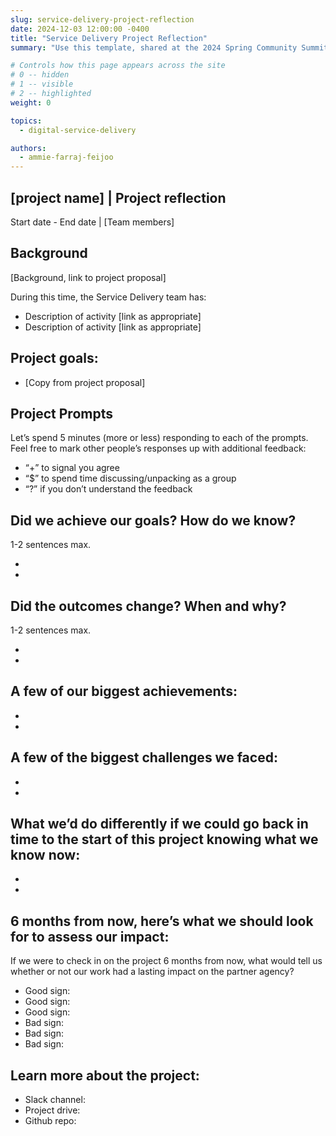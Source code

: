 ```yaml
---
slug: service-delivery-project-reflection
date: 2024-12-03 12:00:00 -0400
title: "Service Delivery Project Reflection"
summary: "Use this template, shared at the 2024 Spring Community Summit, to improve your own service delivery."

# Controls how this page appears across the site
# 0 -- hidden
# 1 -- visible
# 2 -- highlighted
weight: 0

topics:
  - digital-service-delivery

authors:
  - ammie-farraj-feijoo
---
```


## [project name] | Project reflection


Start date - End date | [Team members]

## Background
[Background, link to project proposal]

During this time, the Service Delivery team has:
- Description of activity [link as appropriate]
- Description of activity [link as appropriate]

## Project goals:
- [Copy from project proposal]

## Project Prompts
Let’s spend 5 minutes (more or less) responding to each of the prompts. Feel free to mark other people’s responses up with additional feedback:

- “+” to signal you agree
- “$” to spend time discussing/unpacking as a group
- “?” if you don’t understand the feedback

## Did we achieve our goals? How do we know?
1-2 sentences max.

-
-

## Did the outcomes change? When and why?
1-2 sentences max.

-
-

## A few of our biggest achievements:

-
-

## A few of the biggest challenges we faced:
-
-

## What we’d do differently if we could go back in time to the start of this project knowing what we know now:

-
-

## 6 months from now, here’s what we should look for to assess our impact:
If we were to check in on the project 6 months from now, what would tell us whether or not our work had a lasting impact on the partner agency?

- Good sign:
- Good sign:
- Good sign:
- Bad sign:
- Bad sign:
- Bad sign:

## Learn more about the project:

- Slack channel:
- Project drive:
- Github repo:


